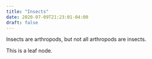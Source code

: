 ```yaml
---
title: "Insects"
date: 2020-07-09T21:23:01-04:00
draft: false
---
```


Insects are arthropods, but not all arthropods are insects.

This is a leaf node.
